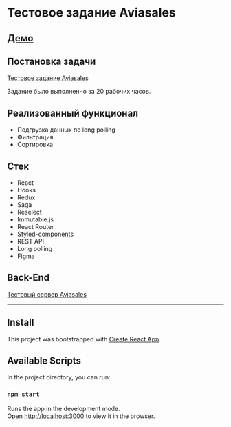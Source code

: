 # Тестовое задание Aviasales

## [Демо](https://isvk.github.io/aviasales/build/)

## Постановка задачи

[Тестовое задание Aviasales](https://github.com/KosyanMedia/test-tasks/tree/master/aviasales_frontend)

Задание было выполненно за 20 рабочих часов.

## Реализованный функционал

* Подгрузка данных по long polling
* Фильтрация
* Сортировка

## Стек

* React
* Hooks
* Redux
* Saga
* Reselect
* Immutable.js
* React Router
* Styled-components
* REST API
* Long polling
* Figma

## Back-End

[Тестовый сервер Aviasales](https://github.com/KosyanMedia/test-tasks/blob/master/aviasales_frontend/server.md)

---

## Install

This project was bootstrapped with [Create React App](https://github.com/facebook/create-react-app).

## Available Scripts

In the project directory, you can run:

### `npm start`

Runs the app in the development mode.<br />
Open [http://localhost:3000](http://localhost:3000) to view it in the browser.

